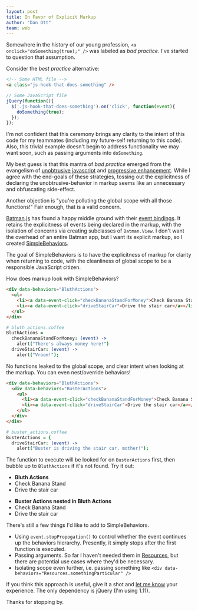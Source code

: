 ```yaml
---
layout: post
title: In Favor of Explicit Markup
author: "Dan Ott"
team: web
---
```


Somewhere in the history of our young profession, `<a onclick="doSomething(true);" />` was labeled as _bad practice_. I've started to question that assumption.

Consider the _best practice_ alternative:

```html
<!-- Some HTML file -->
<a class="js-hook-that-does-something" />
```

```js
// Some JavaScript file
jQuery(function(){
  $('.js-hook-that-does-something').on('click', function(event){
    doSomething(true);
  });
});
```

I'm not confident that this ceremony brings any clarity to the intent of this code for my teammates (including my future-self returning to this code). Also, this trivial example doesn't begin to address functionality we may want soon, such as passing arguments into `doSomething`.

My best guess is that this mantra of _bad practice_ emerged from the evangelism of [unobtrusive javascript][] and [progressive enhancement][]. While I agree with the end-goals of these strategies, tossing out the explicitness of declaring the unobtrusive-behavior in markup seems like an unnecessary and obfuscating side-effect.

Another objection is "you're polluting the global scope with all those functions!" Fair enough, that is a valid concern.

[Batman.js][] has found a happy middle ground with their [event bindings][]. It retains the explicitness of events being declared in the markup, with the isolation of concerns via creating subclasses of `Batman.View`. I don't want the overhead of an entire Batman app, but I want its explicit markup, so I created [SimpleBehaviors][].

The goal of SimpleBehaviors is to have the explicitness of markup for clarity when returning to code, with the cleanliness of global scope to be a responsible JavaScript citizen.

How does markup look with SimpleBehaviors?

```html
<div data-behaviors="BluthActions">
  <ul>
    <li><a data-event-click="checkBananaStandForMoney">Check Banana Stand</a></li>
    <li><a data-event-click="driveStairCar">Drive the stair car</a></li>
  </ul>
</div>
```

```coffee
# bluth_actions.coffee
BluthActions =
  checkBananaStandForMoney: (event) ->
    alert("There's always money here!")
  driveStairCar: (event) ->
    alert("Vroom!");
```

No functions leaked to the global scope, and clear intent when looking at the markup. You can even nest/override behaviors!

```html
<div data-behaviors="BluthActions">
  <div data-behaviors="BusterActions">
    <ul>
      <li><a data-event-click="checkBananaStandForMoney">Check Banana Stand</a></li>
      <li><a data-event-click="driveStairCar">Drive the stair car</a></li>
    </ul>
  </div>
</div>
```

```coffee
# buster_actions.coffee
BusterActions = {
  driveStairCar: (event) ->
    alert("Buster is driving the stair car, mother!");
```

The function to execute will be looked for on `BusterActions` first, then bubble up to `BluthActions` if it's not found. Try it out:

<div data-behaviors="BluthActions">
  <ul>
    <li><strong>Bluth Actions</strong></li>
    <li><a data-event-click="checkBananaStandForMoney">Check Banana Stand</a></li>
    <li><a data-event-click="driveStairCar">Drive the stair car</a></li>
  </ul>

  <div data-behaviors="BusterActions">
    <ul>
      <li><strong>Buster Actions nested in Bluth Actions</strong></li>
      <li><a data-event-click="checkBananaStandForMoney">Check Banana Stand</a></li>
      <li><a data-event-click="driveStairCar">Drive the stair car</a></li>
    </ul>
  </div>
</div>


There's still a few things I'd like to add to SimpleBehaviors.

- Using `event.stopPropogation()` to control whether the event continues up the behaviors hierarchy. Presently, it simply stops after the first function is executed.
- Passing arguments. So far I haven't needed them in [Resources][], but there are potential use cases where they'd be necessary.
- Isolating scope even further, i.e. passing something like `<div data-behaviors="Resources.somethingParticular" />`

If you think this approach is useful, give it a shot and [let me know][] your experience. The only dependency is jQuery (I'm using 1.11).

Thanks for stopping by.

<script src="https://code.jquery.com/jquery-1.11.1.min.js"></script>
<script src="/assets/javascripts/posts/dan-ott/simple_behaviors_post.js"></script>

[unobtrusive javascript]: http://blog.teamtreehouse.com/unobtrusive-javascript-important
[progressive enhancement]: http://alistapart.com/article/understandingprogressiveenhancement
[Batman.js]: http://batmanjs.org/
[event bindings]: http://batmanjs.org/docs/api/batman.view_bindings.html#data-event
[SimpleBehaviors]: /assets/javascripts/posts/dan-ott/simple_behaviors.coffee
[Resources]: http://get.planningcenteronline.com/resources
[let me know]: http://twitter.com/home?status=@danott%20SimpleBehaviors%20is%20...
